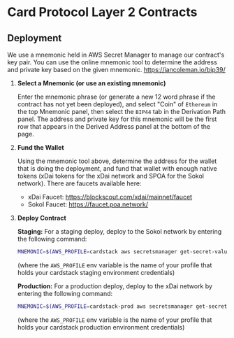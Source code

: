 # Card Protocol Layer 2 Contracts

## Deployment
We use a mnemonic held in AWS Secret Manager to manage our contract's key pair. You can use the online mnemonic tool to determine the address and private key based on the given mnemonic. https://iancoleman.io/bip39/

1. **Select a Mnemonic (or use an existing mnemonic)**

    Enter the mnemonic phrase (or generate a new 12 word phrase if the contract has not yet been deployed), and select "Coin" of `Ethereum` in the top Mnemonic panel, then select the `BIP44` tab in the Derivation Path panel. The address and private key for this mnemonic will be the first row that appears in the Derived Address panel at the bottom of the page.

2. **Fund the Wallet**

   Using the mnemonic tool above, determine the address for the wallet that is doing the deployment, and fund that wallet with enough native tokens (xDai tokens for the xDai network and SPOA for the Sokol network). There are faucets available here:

   - xDai Faucet: https://blockscout.com/xdai/mainnet/faucet
   - Sokol Faucet: https://faucet.poa.network/

3. **Deploy Contract**

    **Staging:**
    For a staging deploy, deploy to the Sokol network by entering the following command:
    ```sh
    MNEMONIC=$(AWS_PROFILE=cardstack aws secretsmanager get-secret-value --secret-id=staging_card_protocol_mnemonic --region=us-east-1 | jq -r '.SecretString') yarn deploy:sokol
    ```
    (where the `AWS_PROFILE` env variable is the name of your profile that holds your cardstack staging environment credentials)

    **Production:**
    For a production deploy, deploy to the xDai network by entering the following command:
    ```sh
    MNEMONIC=$(AWS_PROFILE=cardstack-prod aws secretsmanager get-secret-value --secret-id=production_card_protocol_mnemonic --region=ap-southeast-1 | jq -r '.SecretString') yarn deploy:xdai
    ```
    (where the `AWS_PROFILE` env variable is the name of your profile that holds your cardstack production environment credentials)

